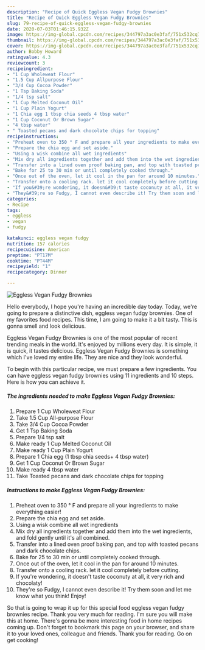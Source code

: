 ```yaml
---
description: "Recipe of Quick Eggless Vegan Fudgy Brownies"
title: "Recipe of Quick Eggless Vegan Fudgy Brownies"
slug: 79-recipe-of-quick-eggless-vegan-fudgy-brownies
date: 2020-07-03T01:46:15.932Z
image: https://img-global.cpcdn.com/recipes/344797a3ac0e3faf/751x532cq70/eggless-vegan-fudgy-brownies-recipe-main-photo.jpg
thumbnail: https://img-global.cpcdn.com/recipes/344797a3ac0e3faf/751x532cq70/eggless-vegan-fudgy-brownies-recipe-main-photo.jpg
cover: https://img-global.cpcdn.com/recipes/344797a3ac0e3faf/751x532cq70/eggless-vegan-fudgy-brownies-recipe-main-photo.jpg
author: Bobby Howard
ratingvalue: 4.3
reviewcount: 3
recipeingredient:
- "1 Cup Wholeweat Flour"
- "1.5 Cup Allpurpose Flour"
- "3/4 Cup Cocoa Powder"
- "1 Tsp Baking Soda"
- "1/4 tsp salt"
- "1 Cup Melted Coconut Oil"
- "1 Cup Plain Yogurt"
- "1 Chia egg 1 tbsp chia seeds 4 tbsp water"
- "1 Cup Coconut Or Brown Sugar"
- "4 tbsp water"
- " Toasted pecans and dark chocolate chips for topping"
recipeinstructions:
- "Preheat oven to 350 ° F and prepare all your ingredients to make everything easier!"
- "Prepare the chia egg and set aside."
- "Using a wisk combine all wet ingredients"
- "Mix dry all ingredients together and add them into the wet ingredients, and fold gently until it&#39;s all combined."
- "Transfer into a lined oven proof baking pan, and top with toasted pecans and dark chocolate chips."
- "Bake for 25 to 30 min or until completely cooked through."
- "Once out of the oven, let it cool in the pan for around 10 minutes."
- "Transfer onto a cooling rack. let it cool completely before cutting."
- "If you&#39;re wondering, it doesn&#39;t taste coconuty at all, it very rich and chocolaty!"
- "They&#39;re so Fudgy, I cannot even describe it! Try them soon and let me know what you think! Enjoy!"
categories:
- Recipe
tags:
- eggless
- vegan
- fudgy

katakunci: eggless vegan fudgy 
nutrition: 157 calories
recipecuisine: American
preptime: "PT17M"
cooktime: "PT44M"
recipeyield: "1"
recipecategory: Dinner

---
```



![Eggless Vegan Fudgy Brownies](https://img-global.cpcdn.com/recipes/344797a3ac0e3faf/751x532cq70/eggless-vegan-fudgy-brownies-recipe-main-photo.jpg)

Hello everybody, I hope you're having an incredible day today. Today, we're going to prepare a distinctive dish, eggless vegan fudgy brownies. One of my favorites food recipes. This time, I am going to make it a bit tasty. This is gonna smell and look delicious.

Eggless Vegan Fudgy Brownies is one of the most popular of recent trending meals in the world. It's enjoyed by millions every day. It is simple, it is quick, it tastes delicious. Eggless Vegan Fudgy Brownies is something which I've loved my entire life. They are nice and they look wonderful.




To begin with this particular recipe, we must prepare a few ingredients. You can have eggless vegan fudgy brownies using 11 ingredients and 10 steps. Here is how you can achieve it.

<!--inarticleads1-->

##### The ingredients needed to make Eggless Vegan Fudgy Brownies:

1. Prepare 1 Cup Wholeweat Flour
1. Take 1.5 Cup All-purpose Flour
1. Take 3/4 Cup Cocoa Powder
1. Get 1 Tsp Baking Soda
1. Prepare 1/4 tsp salt
1. Make ready 1 Cup Melted Coconut Oil
1. Make ready 1 Cup Plain Yogurt
1. Prepare 1 Chia egg (1 tbsp chia seeds+ 4 tbsp water)
1. Get 1 Cup Coconut Or Brown Sugar
1. Make ready 4 tbsp water
1. Take  Toasted pecans and dark chocolate chips for topping




<!--inarticleads2-->

##### Instructions to make Eggless Vegan Fudgy Brownies:

1. Preheat oven to 350 ° F and prepare all your ingredients to make everything easier!
1. Prepare the chia egg and set aside.
1. Using a wisk combine all wet ingredients
1. Mix dry all ingredients together and add them into the wet ingredients, and fold gently until it&#39;s all combined.
1. Transfer into a lined oven proof baking pan, and top with toasted pecans and dark chocolate chips.
1. Bake for 25 to 30 min or until completely cooked through.
1. Once out of the oven, let it cool in the pan for around 10 minutes.
1. Transfer onto a cooling rack. let it cool completely before cutting.
1. If you&#39;re wondering, it doesn&#39;t taste coconuty at all, it very rich and chocolaty!
1. They&#39;re so Fudgy, I cannot even describe it! Try them soon and let me know what you think! Enjoy!




So that is going to wrap it up for this special food eggless vegan fudgy brownies recipe. Thank you very much for reading. I'm sure you will make this at home. There's gonna be more interesting food in home recipes coming up. Don't forget to bookmark this page on your browser, and share it to your loved ones, colleague and friends. Thank you for reading. Go on get cooking!
